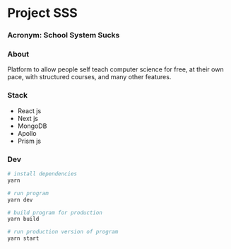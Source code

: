 # Project SSS

### Acronym: School System Sucks

### About
Platform to allow people self teach computer science for free, at their own pace, with structured courses, and many other features.

### Stack

-   React js
-   Next js
-   MongoDB
-   Apollo
-   Prism js

### Dev

```zsh
# install dependencies
yarn

# run program
yarn dev

# build program for production
yarn build

# run production version of program
yarn start
```

